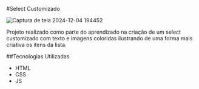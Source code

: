 #Select Customizado 

![Captura de tela 2024-12-04 194452](https://github.com/user-attachments/assets/613d9657-0a7c-4d01-a9fa-86f29f490072)

Projeto realizado como parte do aprendizado na criação de um select customizado com texto e imagens coloridas ilustrando de uma forma mais criativa os itens da lista.

##Tecnologias Utilizadas

+ HTML
+ CSS
+ JS

